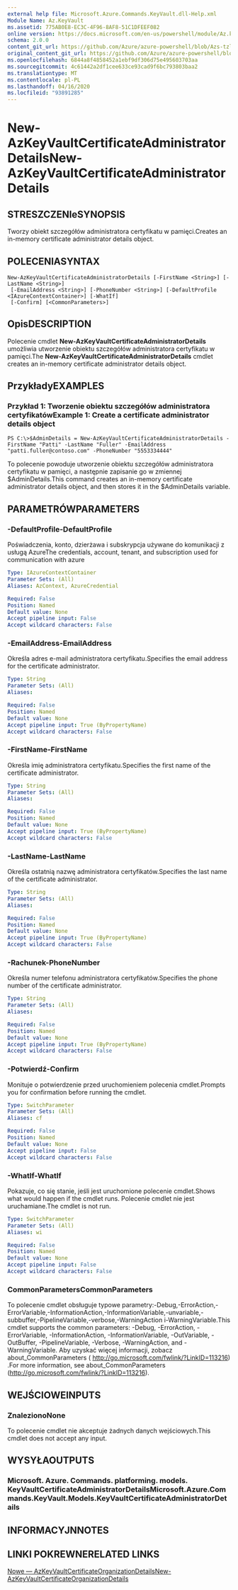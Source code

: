 ```yaml
---
external help file: Microsoft.Azure.Commands.KeyVault.dll-Help.xml
Module Name: Az.KeyVault
ms.assetid: 775AB0E8-EC3C-4F96-8AF8-51C1DFEEF082
online version: https://docs.microsoft.com/en-us/powershell/module/Az.keyvault/new-AzKeyvaultcertificateadministratordetails
schema: 2.0.0
content_git_url: https://github.com/Azure/azure-powershell/blob/Azs-tzl/src/KeyVault/KeyVault/help/New-AzKeyVaultCertificateAdministratorDetails.md
original_content_git_url: https://github.com/Azure/azure-powershell/blob/Azs-tzl/src/KeyVault/KeyVault/help/New-AzKeyVaultCertificateAdministratorDetails.md
ms.openlocfilehash: 6844a8f4858452a1ebf9df306d75e495603703aa
ms.sourcegitcommit: 4c61442a2df1cee633ce93cad9f6bc793803baa2
ms.translationtype: MT
ms.contentlocale: pl-PL
ms.lasthandoff: 04/16/2020
ms.locfileid: "93891285"
---
```

# <span data-ttu-id="f2a8d-101">New-AzKeyVaultCertificateAdministratorDetails</span><span class="sxs-lookup"><span data-stu-id="f2a8d-101">New-AzKeyVaultCertificateAdministratorDetails</span></span>

## <span data-ttu-id="f2a8d-102">STRESZCZENIe</span><span class="sxs-lookup"><span data-stu-id="f2a8d-102">SYNOPSIS</span></span>
<span data-ttu-id="f2a8d-103">Tworzy obiekt szczegółów administratora certyfikatu w pamięci.</span><span class="sxs-lookup"><span data-stu-id="f2a8d-103">Creates an in-memory certificate administrator details object.</span></span>

## <span data-ttu-id="f2a8d-104">POLECENIA</span><span class="sxs-lookup"><span data-stu-id="f2a8d-104">SYNTAX</span></span>

```
New-AzKeyVaultCertificateAdministratorDetails [-FirstName <String>] [-LastName <String>]
 [-EmailAddress <String>] [-PhoneNumber <String>] [-DefaultProfile <IAzureContextContainer>] [-WhatIf]
 [-Confirm] [<CommonParameters>]
```

## <span data-ttu-id="f2a8d-105">Opis</span><span class="sxs-lookup"><span data-stu-id="f2a8d-105">DESCRIPTION</span></span>
<span data-ttu-id="f2a8d-106">Polecenie cmdlet **New-AzKeyVaultCertificateAdministratorDetails** umożliwia utworzenie obiektu szczegółów administratora certyfikatu w pamięci.</span><span class="sxs-lookup"><span data-stu-id="f2a8d-106">The **New-AzKeyVaultCertificateAdministratorDetails** cmdlet creates an in-memory certificate administrator details object.</span></span>

## <span data-ttu-id="f2a8d-107">Przykłady</span><span class="sxs-lookup"><span data-stu-id="f2a8d-107">EXAMPLES</span></span>

### <span data-ttu-id="f2a8d-108">Przykład 1: Tworzenie obiektu szczegółów administratora certyfikatów</span><span class="sxs-lookup"><span data-stu-id="f2a8d-108">Example 1: Create a certificate administrator details object</span></span>
```
PS C:\>$AdminDetails = New-AzKeyVaultCertificateAdministratorDetails -FirstName "Patti" -LastName "Fuller" -EmailAddress "patti.fuller@contoso.com" -PhoneNumber "5553334444"
```

<span data-ttu-id="f2a8d-109">To polecenie powoduje utworzenie obiektu szczegółów administratora certyfikatu w pamięci, a następnie zapisanie go w zmiennej $AdminDetails.</span><span class="sxs-lookup"><span data-stu-id="f2a8d-109">This command creates an in-memory certificate administrator details object, and then stores it in the $AdminDetails variable.</span></span>

## <span data-ttu-id="f2a8d-110">PARAMETRÓW</span><span class="sxs-lookup"><span data-stu-id="f2a8d-110">PARAMETERS</span></span>

### <span data-ttu-id="f2a8d-111">-DefaultProfile</span><span class="sxs-lookup"><span data-stu-id="f2a8d-111">-DefaultProfile</span></span>
<span data-ttu-id="f2a8d-112">Poświadczenia, konto, dzierżawa i subskrypcja używane do komunikacji z usługą Azure</span><span class="sxs-lookup"><span data-stu-id="f2a8d-112">The credentials, account, tenant, and subscription used for communication with azure</span></span>

```yaml
Type: IAzureContextContainer
Parameter Sets: (All)
Aliases: AzContext, AzureCredential

Required: False
Position: Named
Default value: None
Accept pipeline input: False
Accept wildcard characters: False
```

### <span data-ttu-id="f2a8d-113">-EmailAddress</span><span class="sxs-lookup"><span data-stu-id="f2a8d-113">-EmailAddress</span></span>
<span data-ttu-id="f2a8d-114">Określa adres e-mail administratora certyfikatu.</span><span class="sxs-lookup"><span data-stu-id="f2a8d-114">Specifies the email address for the certificate administrator.</span></span>

```yaml
Type: String
Parameter Sets: (All)
Aliases: 

Required: False
Position: Named
Default value: None
Accept pipeline input: True (ByPropertyName)
Accept wildcard characters: False
```

### <span data-ttu-id="f2a8d-115">-FirstName</span><span class="sxs-lookup"><span data-stu-id="f2a8d-115">-FirstName</span></span>
<span data-ttu-id="f2a8d-116">Określa imię administratora certyfikatu.</span><span class="sxs-lookup"><span data-stu-id="f2a8d-116">Specifies the first name of the certificate administrator.</span></span>

```yaml
Type: String
Parameter Sets: (All)
Aliases: 

Required: False
Position: Named
Default value: None
Accept pipeline input: True (ByPropertyName)
Accept wildcard characters: False
```

### <span data-ttu-id="f2a8d-117">-LastName</span><span class="sxs-lookup"><span data-stu-id="f2a8d-117">-LastName</span></span>
<span data-ttu-id="f2a8d-118">Określa ostatnią nazwę administratora certyfikatów.</span><span class="sxs-lookup"><span data-stu-id="f2a8d-118">Specifies the last name of the certificate administrator.</span></span>

```yaml
Type: String
Parameter Sets: (All)
Aliases: 

Required: False
Position: Named
Default value: None
Accept pipeline input: True (ByPropertyName)
Accept wildcard characters: False
```

### <span data-ttu-id="f2a8d-119">-Rachunek</span><span class="sxs-lookup"><span data-stu-id="f2a8d-119">-PhoneNumber</span></span>
<span data-ttu-id="f2a8d-120">Określa numer telefonu administratora certyfikatów.</span><span class="sxs-lookup"><span data-stu-id="f2a8d-120">Specifies the phone number of the certificate administrator.</span></span>

```yaml
Type: String
Parameter Sets: (All)
Aliases: 

Required: False
Position: Named
Default value: None
Accept pipeline input: True (ByPropertyName)
Accept wildcard characters: False
```

### <span data-ttu-id="f2a8d-121">-Potwierdź</span><span class="sxs-lookup"><span data-stu-id="f2a8d-121">-Confirm</span></span>
<span data-ttu-id="f2a8d-122">Monituje o potwierdzenie przed uruchomieniem polecenia cmdlet.</span><span class="sxs-lookup"><span data-stu-id="f2a8d-122">Prompts you for confirmation before running the cmdlet.</span></span>

```yaml
Type: SwitchParameter
Parameter Sets: (All)
Aliases: cf

Required: False
Position: Named
Default value: None
Accept pipeline input: False
Accept wildcard characters: False
```

### <span data-ttu-id="f2a8d-123">-WhatIf</span><span class="sxs-lookup"><span data-stu-id="f2a8d-123">-WhatIf</span></span>
<span data-ttu-id="f2a8d-124">Pokazuje, co się stanie, jeśli jest uruchomione polecenie cmdlet.</span><span class="sxs-lookup"><span data-stu-id="f2a8d-124">Shows what would happen if the cmdlet runs.</span></span>
<span data-ttu-id="f2a8d-125">Polecenie cmdlet nie jest uruchamiane.</span><span class="sxs-lookup"><span data-stu-id="f2a8d-125">The cmdlet is not run.</span></span>

```yaml
Type: SwitchParameter
Parameter Sets: (All)
Aliases: wi

Required: False
Position: Named
Default value: None
Accept pipeline input: False
Accept wildcard characters: False
```

### <span data-ttu-id="f2a8d-126">CommonParameters</span><span class="sxs-lookup"><span data-stu-id="f2a8d-126">CommonParameters</span></span>
<span data-ttu-id="f2a8d-127">To polecenie cmdlet obsługuje typowe parametry:-Debug,-ErrorAction,-ErrorVariable,-InformationAction,-InformationVariable,-unvariable,-subbuffer,-PipelineVariable,-verbose,-WarningAction i-WarningVariable.</span><span class="sxs-lookup"><span data-stu-id="f2a8d-127">This cmdlet supports the common parameters: -Debug, -ErrorAction, -ErrorVariable, -InformationAction, -InformationVariable, -OutVariable, -OutBuffer, -PipelineVariable, -Verbose, -WarningAction, and -WarningVariable.</span></span> <span data-ttu-id="f2a8d-128">Aby uzyskać więcej informacji, zobacz about_CommonParameters ( http://go.microsoft.com/fwlink/?LinkID=113216) .</span><span class="sxs-lookup"><span data-stu-id="f2a8d-128">For more information, see about_CommonParameters (http://go.microsoft.com/fwlink/?LinkID=113216).</span></span>

## <span data-ttu-id="f2a8d-129">WEJŚCIOWE</span><span class="sxs-lookup"><span data-stu-id="f2a8d-129">INPUTS</span></span>

### <span data-ttu-id="f2a8d-130">Znaleziono</span><span class="sxs-lookup"><span data-stu-id="f2a8d-130">None</span></span>
<span data-ttu-id="f2a8d-131">To polecenie cmdlet nie akceptuje żadnych danych wejściowych.</span><span class="sxs-lookup"><span data-stu-id="f2a8d-131">This cmdlet does not accept any input.</span></span>

## <span data-ttu-id="f2a8d-132">WYSYŁA</span><span class="sxs-lookup"><span data-stu-id="f2a8d-132">OUTPUTS</span></span>

### <span data-ttu-id="f2a8d-133">Microsoft. Azure. Commands. platforming. models. KeyVaultCertificateAdministratorDetails</span><span class="sxs-lookup"><span data-stu-id="f2a8d-133">Microsoft.Azure.Commands.KeyVault.Models.KeyVaultCertificateAdministratorDetails</span></span>

## <span data-ttu-id="f2a8d-134">INFORMACYJN</span><span class="sxs-lookup"><span data-stu-id="f2a8d-134">NOTES</span></span>

## <span data-ttu-id="f2a8d-135">LINKI POKREWNE</span><span class="sxs-lookup"><span data-stu-id="f2a8d-135">RELATED LINKS</span></span>

[<span data-ttu-id="f2a8d-136">Nowe — AzKeyVaultCertificateOrganizationDetails</span><span class="sxs-lookup"><span data-stu-id="f2a8d-136">New-AzKeyVaultCertificateOrganizationDetails</span></span>](./New-AzKeyVaultCertificateOrganizationDetails.md)

